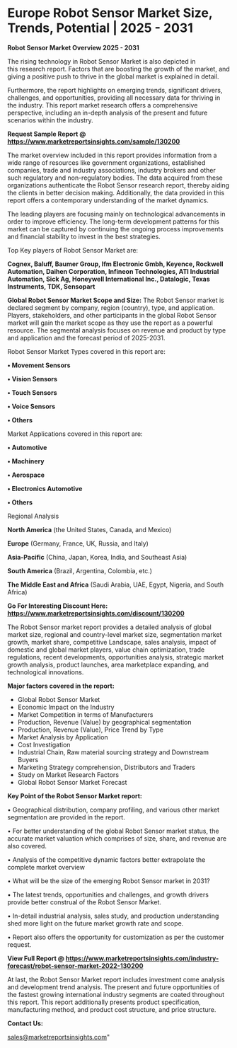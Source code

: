 # Europe Robot Sensor Market Size, Trends, Potential | 2025 - 2031

<Strong> Robot Sensor Market Overview 2025 - 2031</strong>

The rising technology in Robot Sensor Market is also depicted in this research report. Factors that are boosting the growth of the market, and giving a positive push to thrive in the global market is explained in detail.

Furthermore, the report highlights on emerging trends, significant drivers, challenges, and opportunities, providing all necessary data for thriving in the industry. This report market research offers a comprehensive perspective, including an in-depth analysis of the present and future scenarios within the industry.

<strong>Request Sample Report @ <a href=https://www.marketreportsinsights.com/sample/130200>https://www.marketreportsinsights.com/sample/130200</a></strong>

The market overview included in this report provides information from a wide range of resources like government organizations, established companies, trade and industry associations, industry brokers and other such regulatory and non-regulatory bodies. The data acquired from these organizations authenticate the Robot Sensor research report, thereby aiding the clients in better decision making. Additionally, the data provided in this report offers a contemporary understanding of the market dynamics.

The leading players are focusing mainly on technological advancements in order to improve efficiency. The long-term development patterns for this market can be captured by continuing the ongoing process improvements and financial stability to invest in the best strategies.

Top Key players of Robot Sensor Market are:

<strong>Cognex, Baluff, Baumer Group, Ifm Electronic Gmbh, Keyence, Rockwell Automation, Daihen Corporation, Infineon Technologies, ATI Industrial Automation, Sick Ag, Honeywell International Inc., Datalogic, Texas Instruments, TDK, Sensopart</strong>

<strong><b>Global Robot Sensor Market Scope and Size:</b></strong>
The Robot Sensor market is declared segment by company, region (country), type, and application. Players, stakeholders, and other participants in the global Robot Sensor market will gain the market scope as they use the report as a powerful resource. The segmental analysis focuses on revenue and product by type and application and the forecast period of 2025-2031.

Robot Sensor Market Types covered in this report are:

<strong>• Movement Sensors

• Vision Sensors

• Touch Sensors

• Voice Sensors

• Others</strong>

Market Applications covered in this report are:

<strong>• Automotive

• Machinery

• Aerospace

• Electronics Automotive

• Others</strong> 

Regional Analysis

<strong>North America</strong> (the United States, Canada, and Mexico)

<strong>Europe</strong> (Germany, France, UK, Russia, and Italy)

<strong>Asia-Pacific</strong> (China, Japan, Korea, India, and Southeast Asia)

<strong>South America</strong> (Brazil, Argentina, Colombia, etc.)

<strong>The Middle East and Africa</strong> (Saudi Arabia, UAE, Egypt, Nigeria, and South Africa)

<strong>Go For Interesting Discount Here: <a href=https://www.marketreportsinsights.com/discount/130200>https://www.marketreportsinsights.com/discount/130200</a></strong>

The Robot Sensor market report provides a detailed analysis of global market size, regional and country-level market size, segmentation market growth, market share, competitive Landscape, sales analysis, impact of domestic and global market players, value chain optimization, trade regulations, recent developments, opportunities analysis, strategic market growth analysis, product launches, area marketplace expanding, and technological innovations.

<strong><b>Major factors covered in the report:</b></strong>
<ul>
  <li>Global Robot Sensor Market </li>
  <li>Economic Impact on the Industry</li>
  <li>Market Competition in terms of Manufacturers</li>
  <li>Production, Revenue (Value) by geographical segmentation</li>
  <li>Production, Revenue (Value), Price Trend by Type</li>
  <li>Market Analysis by Application</li>
  <li>Cost Investigation</li>
  <li>Industrial Chain, Raw material sourcing strategy and Downstream Buyers</li>
  <li>Marketing Strategy comprehension, Distributors and Traders</li>
  <li>Study on Market Research Factors</li>
  <li>Global Robot Sensor Market Forecast</li>
</ul>

<strong><b>Key Point of the Robot Sensor Market report:</b></strong>

• Geographical distribution, company profiling, and various other market segmentation are provided in the report.

• For better understanding of the global Robot Sensor market status, the accurate market valuation which comprises of size, share, and revenue are also covered.

• Analysis of the competitive dynamic factors better extrapolate the complete market overview

• What will be the size of the emerging Robot Sensor market in 2031?

• The latest trends, opportunities and challenges, and growth drivers provide better construal of the Robot Sensor Market.

• In-detail industrial analysis, sales study, and production understanding shed more light on the future market growth rate and scope.

• Report also offers the opportunity for customization as per the customer request.

<strong><b>View Full Report @ <a href=https://www.marketreportsinsights.com/industry-forecast/robot-sensor-market-2022-130200>https://www.marketreportsinsights.com/industry-forecast/robot-sensor-market-2022-130200</a></b></strong>


At last, the Robot Sensor Market report includes investment come analysis and development trend analysis. The present and future opportunities of the fastest growing international industry segments are coated throughout this report. This report additionally presents product specification, manufacturing method, and product cost structure, and price structure.

<strong>Contact Us:</strong>

sales@marketreportsinsights.com"
